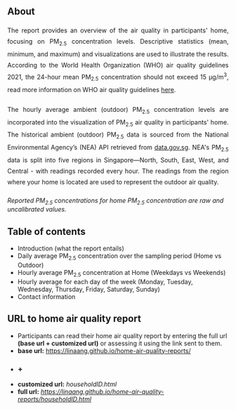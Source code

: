 ## About
<div style="text-align: justify; line-height: 1.8; margin-bottom: 20px;">
The report provides an overview of the air quality in participants' home, focusing on PM<sub>2.5</sub> concentration levels. Descriptive statistics (mean, minimum, and maximum) and visualizations are used to illustrate the results. According to the World Health Organization (WHO) air quality guidelines 2021, the 24-hour mean PM<sub>2.5</sub> concentration should not exceed 15 µg/m<sup>3</sup>, read more information on WHO air quality guidelines <a href="https://www.who.int/news-room/feature-stories/detail/what-are-the-who-air-quality-guidelines" target="_blank">here</a>.
</div>

<div style="text-align: justify; line-height: 1.8; margin-bottom: 20px;">
The hourly average ambient (outdoor) PM<sub>2.5</sub> concentration levels are incorporated into the visualization of PM<sub>2.5</sub> air quality in participants' home. The historical ambient (outdoor) PM<sub>2.5</sub> data is sourced from the National Environmental Agency’s (NEA) API retrieved from <a href="https://data.gov.sg/datasets/d_e1058d6974c877257e32048ab128ad83/view#tag/default/GET/pm25" target="_blank">data.gov.sg</a>. NEA's PM<sub>2.5</sub> data is split into five regions in Singapore—North, South, East, West, and Central - with readings recorded every hour. The readings from the region where your home is located are used to represent the outdoor air quality.
</div>

<i>Reported PM<sub>2.5</sub> concentrations for home PM<sub>2.5</sub> concentration are raw and uncalibrated values.</i>

## Table of contents
- Introduction (what the report entails)
- Daily average PM<sub>2.5</sub> concentration over the sampling period (Home vs Outdoor)
- Hourly average PM<sub>2.5</sub> concentration at Home (Weekdays vs Weekends)
- Hourly average for each day of the week (Monday, Tuesday, Wednesday, Thursday, Friday, Saturday, Sunday)
- Contact information

## URL to home air quality report 
- Participants can read their home air quality report by entering the full url <b>(base url + customized url)</b> or assessing it using the link sent to them.  
- <b>base url:</b> <https://linaang.github.io/home-air-quality-reports/> 
- ### +
- <b>customized url:</b> <i>householdID.html</i>
- <b>full url:</b> <i>https://linaang.github.io/home-air-quality-reports/householdID.html</i>
